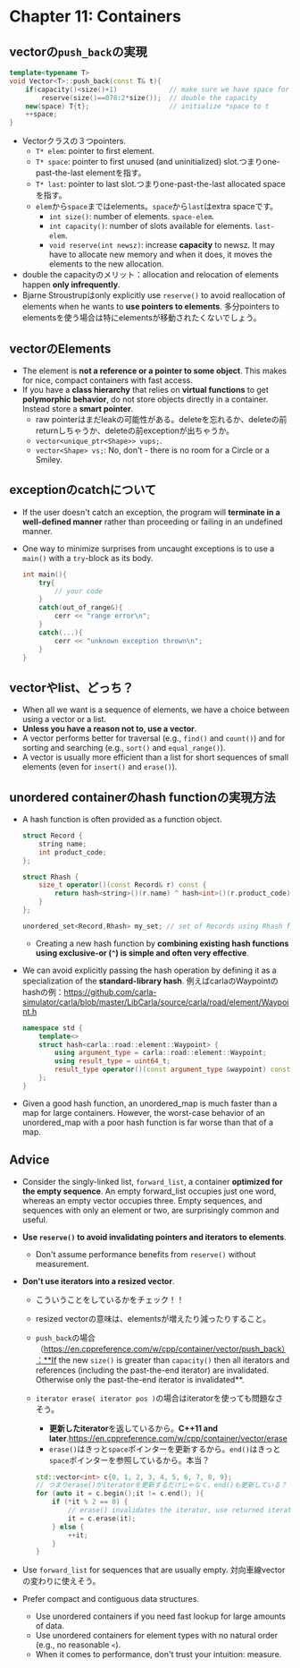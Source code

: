 # Chapter 11: Containers

## vectorの`push_back`の実現

```c++
template<typename T>
void Vector<T>::push_back(const T& t){
    if(capacity()<size()+1)				// make sure we have space for t
        reserve(size()==0?8:2*size());	// double the capacity
    new(space) T{t};					// initialize *space to t
    ++space;
}
```

- Vectorクラスの３つpointers.
  - `T* elem`: pointer to first element.
  - `T* space`: pointer to first unused (and uninitialized) slot.つまりone-past-the-last elementを指す。
  - `T* last`: pointer to last slot.つまりone-past-the-last allocated spaceを指す。
  - `elem`から`space`まではelements。`space`から`last`はextra spaceです。
    - `int size()`: number of elements. `space-elem`.
    - `int capacity()`: number of slots available for elements. `last-elem`.
    - `void reserve(int newsz)`: increase **capacity** to newsz. It may have to allocate new memory and when it does, it moves the elements to the new allocation.
- double the capacityのメリット：allocation and relocation of elements happen **only infrequently**. 
- Bjarne Stroustrupはonly explicitly use `reserve()` to avoid reallocation of elements when he wants to **use pointers to elements**. 多分pointers to elementsを使う場合は特にelementsが移動されたくないでしょう。

## vectorのElements

- The element is **not a reference or a pointer to some object**. This makes for nice, compact containers with fast access.
- If you have a **class hierarchy** that relies on **virtual functions** to get **polymorphic behavior**, do not store objects directly in a container. Instead store a **smart pointer**.
  - raw pointerはまだleakの可能性がある。deleteを忘れるか、deleteの前returnしちゃうか、deleteの前exceptionが出ちゃうか。
  - `vector<unique_ptr<Shape>> vups;`.
  - `vector<Shape> vs;`: No, don't - there is no room for a Circle or a Smiley.

## exceptionのcatchについて

- If the user doesn't catch an exception, the program will **terminate in a well-defined manner** rather than proceeding or failing in an undefined manner.

- One way to minimize surprises from uncaught exceptions is to use a `main()` with a `try`-block as its body.

  ```c++
  int main(){
      try{
          // your code
      }
      catch(out_of_range&){
          cerr << "range error\n";
      }
      catch(...){
          cerr << "unknown exception thrown\n";
      }
  }
  ```

## vectorやlist、どっち？

- When all we want is a sequence of elements, we have a choice between using a vector or a list.
- **Unless you have a reason not to, use a vector**.
- A vector performs better for traversal (e.g., `find()` and `count()`) and for sorting and searching (e.g., `sort()` and `equal_range()`).
- A vector is usually more efficient than a list for short sequences of small elements (even for `insert()` and `erase()`).

## unordered containerのhash functionの実現方法

- A hash function is often provided as a function object.

  ```c++
  struct Record {
      string name;
      int product_code;
  };
  
  struct Rhash {
      size_t operator()(const Record& r) const {
          return hash<string>()(r.name) ^ hash<int>()(r.product_code);
      }
  };
  
  unordered_set<Record,Rhash> my_set; // set of Records using Rhash for lookup
  ```

  - Creating a new hash function by **combining existing hash functions using exclusive-or (`^`) is simple and often very effective**.

- We can avoid explicitly passing the hash operation by defining it as a specialization of the **standard-library hash**. 例えばcarlaのWaypointのhashの例：https://github.com/carla-simulator/carla/blob/master/LibCarla/source/carla/road/element/Waypoint.h

  ```c++
  namespace std {
      template<>
      struct hash<carla::road::element::Waypoint> {
          using argument_type = carla::road::element::Waypoint;
          using result_type = uint64_t;
          result_type operator()(const argument_type &waypoint) const;
      };
  }
  ```

- Given a good hash function, an unordered_map is much faster than a map for large containers. However, the worst-case behavior of an unordered_map with a poor hash function is far worse than that of a map.

## Advice

- Consider the singly-linked list, `forward_list`, a container **optimized for the empty sequence**. An empty forward_list occupies just one word, whereas an empty vector occupies three. Empty sequences, and sequences with only an element or two, are surprisingly common and useful.

- **Use `reserve()` to avoid invalidating pointers and iterators to elements**.

  - Don't assume performance benefits from `reserve()` without measurement.

- **Don't use iterators into a resized vector**.

  - こういうことをしているかをチェック！！

  - resized vectorの意味は、elementsが増えたり減ったりすること。

  - `push_back`の場合（https://en.cppreference.com/w/cpp/container/vector/push_back）：**If the new `size()` is greater than `capacity()` then all iterators and references (including the past-the-end iterator) are invalidated. Otherwise only the past-the-end iterator is invalidated**.

  - `iterator erase( iterator pos )`の場合はiteratorを使っても問題なさそう。

    - **更新したiterator**を返しているから。**C++11 and later**.https://en.cppreference.com/w/cpp/container/vector/erase
    - `erase()`はきっと`space`ポインターを更新するから。`end()`はきっと`space`ポインターを参照しているから。本当？

    ```c++
    std::vector<int> c{0, 1, 2, 3, 4, 5, 6, 7, 8, 9};
    // つまりerase()がiteratorを更新するだけじゃなく、end()も更新している？
    for (auto it = c.begin();it != c.end(); ){
        if (*it % 2 == 0) {
            // erase() invalidates the iterator, use returned iterator.
            it = c.erase(it);
        } else {
            ++it;
        }
    }
    ```

- Use `forward_list` for sequences that are usually empty. 対向車線vectorの変わりに使えそう。
- Prefer compact and contiguous data structures.
  - Use unordered containers if you need fast lookup for large amounts of data.
  - Use unordered containers for element types with no natural order (e.g., no reasonable `<`).
  - When it comes to performance, don't trust your intuition: measure.

